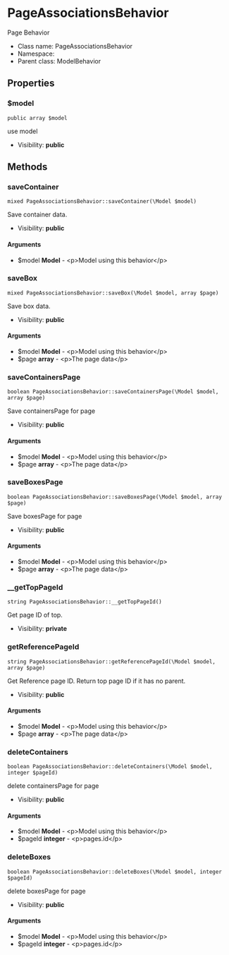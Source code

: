 PageAssociationsBehavior
===============

Page Behavior




* Class name: PageAssociationsBehavior
* Namespace: 
* Parent class: ModelBehavior





Properties
----------


### $model

    public array $model

use model



* Visibility: **public**


Methods
-------


### saveContainer

    mixed PageAssociationsBehavior::saveContainer(\Model $model)

Save container data.



* Visibility: **public**


#### Arguments
* $model **Model** - &lt;p&gt;Model using this behavior&lt;/p&gt;



### saveBox

    mixed PageAssociationsBehavior::saveBox(\Model $model, array $page)

Save box data.



* Visibility: **public**


#### Arguments
* $model **Model** - &lt;p&gt;Model using this behavior&lt;/p&gt;
* $page **array** - &lt;p&gt;The page data&lt;/p&gt;



### saveContainersPage

    boolean PageAssociationsBehavior::saveContainersPage(\Model $model, array $page)

Save containersPage for page



* Visibility: **public**


#### Arguments
* $model **Model** - &lt;p&gt;Model using this behavior&lt;/p&gt;
* $page **array** - &lt;p&gt;The page data&lt;/p&gt;



### saveBoxesPage

    boolean PageAssociationsBehavior::saveBoxesPage(\Model $model, array $page)

Save boxesPage for page



* Visibility: **public**


#### Arguments
* $model **Model** - &lt;p&gt;Model using this behavior&lt;/p&gt;
* $page **array** - &lt;p&gt;The page data&lt;/p&gt;



### __getTopPageId

    string PageAssociationsBehavior::__getTopPageId()

Get page ID of top.



* Visibility: **private**




### getReferencePageId

    string PageAssociationsBehavior::getReferencePageId(\Model $model, array $page)

Get Reference page ID. Return top page ID if it has no parent.



* Visibility: **public**


#### Arguments
* $model **Model** - &lt;p&gt;Model using this behavior&lt;/p&gt;
* $page **array** - &lt;p&gt;The page data&lt;/p&gt;



### deleteContainers

    boolean PageAssociationsBehavior::deleteContainers(\Model $model, integer $pageId)

delete containersPage for page



* Visibility: **public**


#### Arguments
* $model **Model** - &lt;p&gt;Model using this behavior&lt;/p&gt;
* $pageId **integer** - &lt;p&gt;pages.id&lt;/p&gt;



### deleteBoxes

    boolean PageAssociationsBehavior::deleteBoxes(\Model $model, integer $pageId)

delete boxesPage for page



* Visibility: **public**


#### Arguments
* $model **Model** - &lt;p&gt;Model using this behavior&lt;/p&gt;
* $pageId **integer** - &lt;p&gt;pages.id&lt;/p&gt;


